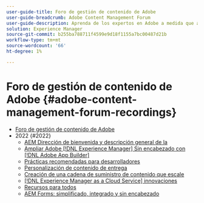 ```yaml
---
user-guide-title: Foro de gestión de contenido de Adobe
user-guide-breadcrumb: Adobe Content Management Forum
user-guide-description: Aprenda de los expertos en Adobe a medida que analizan el estado actual y futuro de la estrategia de administración de contenido, los entregables, los desafíos y los requisitos técnicos.
solution: Experience Manager
source-git-commit: b255ba788711f4599e9d18f1155a7bc00487d21b
workflow-type: tm+mt
source-wordcount: '66'
ht-degree: 1%

---
```



# Foro de gestión de contenido de Adobe {#adobe-content-management-forum-recordings}

+ [Foro de gestión de contenido de Adobe](overview.md)
+ 2022 {#2022}
   + [AEM Dirección de bienvenida y descripción general de la](2022/welcome.md)
   + [Ampliar Adobe [!DNL Experience Manager] Sin encabezado con [!DNL Adobe App Builder]](2022/headless.md)
   + [Prácticas recomendadas para desarrolladores](2022/developer-best-practices.md)
   + [Personalización de contenido de entrega](2022/personalization.md)
   + [Creación de una cadena de suministro de contenido que escale](2022/supply-chain.md)
   + [[!DNL Experience Manager as a Cloud Service] innovaciones](2022/innovations.md)
   + [Recursos para todos](2022/assets-for-all.md)
   + [AEM Forms: simplificado, integrado y sin encabezado](2022/forms-headless.md)